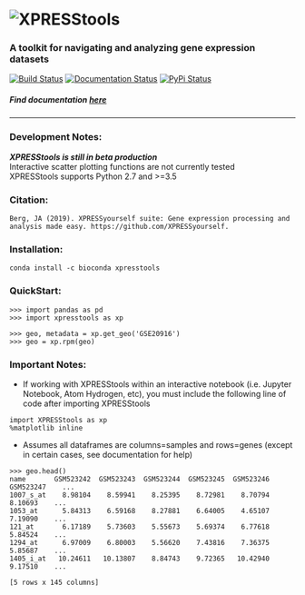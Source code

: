 # ![XPRESStools](https://raw.githubusercontent.com/XPRESSyourself/XPRESStools/master/docs/content/xpresstools.png)


### A toolkit for navigating and analyzing gene expression datasets

[![Build Status](https://travis-ci.org/XPRESSyourself/XPRESStools.svg?branch=master)](https://travis-ci.org/XPRESSyourself/XPRESStools)
[![Documentation Status](https://readthedocs.org/projects/xpresstools/badge/?version=latest)](https://xpresstools.readthedocs.io/en/latest/?badge=latest)
[![PyPi Status](https://img.shields.io/pypi/v/XPRESStools.svg)](https://pypi.org/project/XPRESStools/)

##### Find documentation [here](https://xpressyourself.github.io/XPRESStools/)

-----

### Development Notes:
<b><i>XPRESStools is still in beta production</i></b>  
Interactive scatter plotting functions are not currently tested    
XPRESStools supports Python 2.7 and >=3.5   

### Citation:    
```
Berg, JA (2019). XPRESSyourself suite: Gene expression processing and analysis made easy. https://github.com/XPRESSyourself.
```

### Installation:   
```
conda install -c bioconda xpresstools
```

### QuickStart:   
```
>>> import pandas as pd
>>> import xpresstools as xp   

>>> geo, metadata = xp.get_geo('GSE20916')
>>> geo = xp.rpm(geo)
```

### Important Notes:    
* If working with XPRESStools within an interactive notebook (i.e. Jupyter Notebook, Atom Hydrogen, etc), you must include the following line of code after importing XPRESStools

```
import XPRESStools as xp
%matplotlib inline
```

* Assumes all dataframes are columns=samples and rows=genes (except in certain cases, see documentation for help)    

```
>>> geo.head()
name       GSM523242  GSM523243  GSM523244  GSM523245  GSM523246  GSM523247    ...     
1007_s_at    8.98104    8.59941    8.25395    8.72981    8.70794    8.10693    ...       
1053_at      5.84313    6.59168    8.27881    6.64005    4.65107    7.19090    ...       
121_at       6.17189    5.73603    5.55673    5.69374    6.77618    5.84524    ...       
1294_at      6.97009    6.80003    5.56620    7.43816    7.36375    5.85687    ...       
1405_i_at   10.24611   10.13807    8.84743    9.72365   10.42940    9.17510    ...   

[5 rows x 145 columns]   
```
